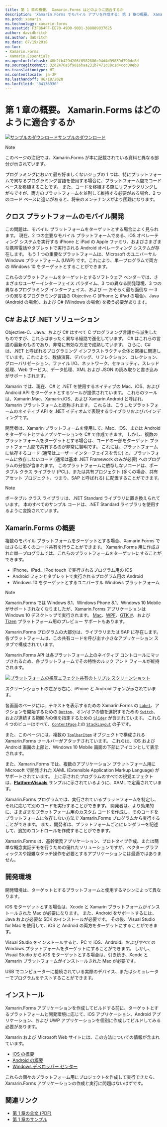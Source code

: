```yaml
---
title: 第 1 章の概要。 Xamarin.Forms はどのように適合するか
description: 'Xamarin.Forms でモバイル アプリを作成する: 第 1 章の概要。 Xamarin.Forms はどのように適合するか'
ms.prod: xamarin
ms.technology: xamarin-forms
ms.assetid: F3F864FF-EE70-49D0-90D1-388889037625
author: davidbritch
ms.author: dabritch
ms.date: 07/19/2018
no-loc:
- Xamarin.Forms
- Xamarin.Essentials
ms.openlocfilehash: 48b2fb429d206f6582886c94d4d99839d790dc8d
ms.sourcegitcommit: 32d2476a5f9016baa231b7471c88c1d4ccc08eb8
ms.translationtype: HT
ms.contentlocale: ja-JP
ms.lasthandoff: 06/18/2020
ms.locfileid: "84136930"
---
```

# <a name="summary-of-chapter-1-how-does-xamarinforms-fit-in"></a>第 1 章の概要。 Xamarin.Forms はどのように適合するか

[![サンプルのダウンロード](~/media/shared/download.png)サンプルのダウンロード](https://github.com/xamarin/xamarin-forms-book-samples/tree/master/Chapter01)

> [!NOTE]
> このページの注記では、Xamarin.Forms が本に記載されている資料と異なる部分が示されています。

プログラミングにおいて最も好ましくないジョブの 1 つは、特にプラットフォームで異なるプログラミング言語を使用する場合に、プラットフォーム間でコード ベースを移植することです。 また、コードを移植する際にリファクタリングしがちですが、両方のプラットフォームを並列して維持する必要がある場合、2 つのコード ベースに違いがあると、将来のメンテナンスがより困難になります。

## <a name="cross-platform-mobile-development"></a>クロス プラットフォームのモバイル開発

この問題は、モバイル プラットフォームをターゲットとする場合によく見られます。 現在、2 つの主要なモバイル プラットフォームである、iOS オペレーティング システムを実行する iPhone と iPad の Apple ファミリ、およびさまざまな携帯電話やタブレットで実行される Android オペレーティング システムが存在します。 もう 1 つの重要なプラットフォームは、Microsoft のユニバーサル Windows プラットフォーム (UWP) です。これにより、単一プログラムで両方の Windows 10 をターゲットとすることができます。

これらのプラットフォームをターゲットとするソフトウェア ベンダーでは、さまざまなユーザーインターフェイス パラダイム、3 つの異なる開発環境、3 つの異なるプログラミング インターフェイス、および &mdash; おそらく最も面倒な &mdash; 3 つの異なるプログラミング言語の Objective-C (iPhone と iPad の場合)、Java (Android の場合)、および C# (Windows の場合) を扱う必要があります。

## <a name="the-c-and-net-solution"></a>C# および .NET ソリューション

Objective-C、Java、および C# はすべて C プログラミング言語から派生したものですが、これらはまったく異なる経路で進化しています。 C# はこれらの言語の最新のものであり、非常に有効な方法で成熟しています。 さらに、C# は、.NET と呼ばれるプログラミング インフラストラクチャ全体と密接に関連しています。これにより、数値演算、デバッグ、リフレクション、コレクション、グローバリゼーション、ファイル I/O、ネットワーク、セキュリティ、スレッド処理、Web サービス、データ処理、XML および JSON の読み取りと書き込みがサポートされます。

Xamarin では、現在、C# と .NET を使用するネイティブの Mac、iOS、および Android API をターゲットとするツールが提供されています。 これらのツールは、Xamarin.Mac、Xamarin.iOS、および Xamarin.Android と呼ばれ、Xamarin プラットフォームと総称されます。 これらは、こうしたプラットフォームのネイティブ API を .NET イディオムで表現するライブラリおよびバインディングです。

開発者は、Xamarin プラットフォームを使用して、Mac、iOS、または Android をターゲットとするアプリケーションを C# で作成できます。 しかし、複数のプラットフォームをターゲットとする場合は、コードの一部をターゲット プラットフォーム間で共有するのが非常に賢明です。 これには、プラットフォームに依存するコード (通常はユーザー インターフェイスを含む) と、プラットフォームに依存しないコード (通常は基本 .NET Framework のみが必要) へのプログラムの分割が含まれます。 このプラットフォームに依存しないコードは、ポータブル クラス ライブラリ (PCL)、または共有プロジェクト (多くの場合、共有アセット プロジェクト、つまり、SAP と呼ばれる) に配置することができます。

> [!NOTE]
> ポータブル クラス ライブラリは、.NET Standard ライブラリに置き換えられています。 本のすべてのサンプル コードは、.NET Standard ライブラリを使用するように変換されています。

## <a name="introducing-xamarinforms"></a>Xamarin.Forms の概要

複数のモバイル プラットフォームをターゲットとする場合、Xamarin.Forms ではさらに多くのコード共有を行うことができます。 Xamarin.Forms 用に作成された単一プログラムでは、これらのプラットフォームをターゲットにすることができます。

- iPhone、iPad、iPod touch で実行されるプログラム用の iOS
- Android フォンとタブレットで実行されるプログラム用の Android
- Windows 10 をターゲットとするユニバーサル Windows プラットフォーム

> [!NOTE]
> Xamarin.Forms では Windows 8.1、Windows Phone 8.1、Windows 10 Mobile がサポートされなくなりましたが、Xamarin.Forms アプリケーションは Windows 10 デスクトップで実行されます。 [Mac](~/xamarin-forms/platform/other/mac.md)、[WPF](~/xamarin-forms/platform/other/wpf.md)、[GTK #](~/xamarin-forms/platform/other/gtk.md)、および [Tizen](~/xamarin-forms/platform/other/tizen.md) プラットフォーム用のプレビュー サポートもあります。

Xamarin.Forms プログラムの大部分は、ライブラリまたは SAP に存在します。 各プラットフォームは、この共有コードを呼び出す小さなアプリケーション スタブで構成されています。

Xamarin.Forms API は各プラットフォーム上のネイティブ コントロールにマップされるため、各プラットフォームでその特性のルック アンド フィールが維持されます。

[![プラットフォームの視覚エフェクト共有のトリプル スクリーンショット](images/ch01fg03-small.png "各プラットフォームの Xamarin.Forms コントロール")](images/ch01fg03-large.png#lightbox "各プラットフォームの Xamarin.Forms コントロール")

スクリーンショットの左から右に、iPhone と Android フォンが示されています。

各画面のページには、テキストを表示するための Xamarin.Forms の [`Label`](xref:Xamarin.Forms.Label)、アクションを開始するための [`Button`](xref:Xamarin.Forms.Button)、オン/オフの値を選択するための [`Switch`](xref:Xamarin.Forms.Switch)、および連続する範囲内の値を指定するための [`Slider`](xref:Xamarin.Forms.Slider) が含まれています。 これら 4 つのビューはすべて、[`ContentPage`](xref:Xamarin.Forms.ContentPage)上の [`StackLayout`](xref:Xamarin.Forms.StackLayout) の子です。

また、このページには、複数の [`ToolbarItem`](xref:Xamarin.Forms.ToolbarItem) オブジェクトで構成される Xamarin.Forms ツールバーがアタッチされています。 これらは、iOS および Android 画面の上部と、Windows 10 Mobile 画面の下部にアイコンとして表示されます。

また、Xamarin.Forms では、複数のアプリケーション プラットフォーム用に Microsoft で開発された XAML (Extensible Application Markup Language) がサポートされています。 上に示されたプログラムのすべての視覚エフェクトは、[**PlatformVisuals**](https://github.com/xamarin/xamarin-forms-book-samples/tree/master/Chapter01/PlatformVisuals) サンプルに示されているように、XAML で定義されています。

Xamarin.Forms プログラムでは、実行されているプラットフォームを特定し、それに応じて別のコードを実行することができます。 開発者は、より効果的に、さまざまなプラットフォーム用のカスタム コードを作成し、そのコードをプラットフォームに依存しない方法で Xamarin.Forms プログラムから実行することができます。 また、開発者は、プラットフォームごとにレンダラーを記述して、追加のコントロールを作成することができます。

Xamarin.Forms は、基幹業務アプリケーション、プロトタイプ作成、または簡単な概念実証デモを行うための優れたソリューションですが、ベクター グラフィックスや複雑なタッチ操作を必要とするアプリケーションには最適ではありません。

## <a name="your-development-environment"></a>開発環境

開発環境は、ターゲットとするプラットフォームと使用するマシンによって異なります。

iOS をターゲットとする場合は、Xcode と Xamarin プラットフォームがインストールされた Mac が必要になります。 また、Android をサポートするには、Java および必要な SDK のインストールが必要です。 その後、Visual Studio for Mac を使用して、iOS と Android の両方をターゲットにすることができます。

Visual Studio をインストールすると、PC で iOS、Android、およびすべての Windows プラットフォームをターゲットにすることができます。 しかし、Visual Studio から iOS をターゲットとする場合は、引き続き、Xcode と Xamarin プラットフォームがインストールされた Mac が必要です。

USB でコンピューターに接続されている実際のデバイス、またはシミュレーターでプログラムをテストすることができます。

## <a name="installation"></a>インストール

Xamarin.Forms アプリケーションを作成してビルドする前に、ターゲットとするプラットフォームと開発環境に応じて、iOS アプリケーション、Android アプリケーション、および UWP アプリケーションを個別に作成してビルドしてみる必要があります。

Xamarin および Microsoft Web サイトには、この方法についての情報が含まれています。

- [iOS の概要](~/ios/get-started/index.md)
- [Android の概要](~/android/get-started/index.md)
- [Windows デベロッパー センター](https://dev.windows.com)

これらの個々のプラットフォーム用にプロジェクトを作成して実行できたら、Xamarin.Forms アプリケーションの作成と実行に問題はないはずです。

## <a name="related-links"></a>関連リンク

- [第 1 章の全文 (PDF)](https://download.xamarin.com/developer/xamarin-forms-book/XamarinFormsBook-Ch01-Apr2016.pdf)
- [第 1 章のサンプル](https://github.com/xamarin/xamarin-forms-book-samples/tree/master/Chapter01)
